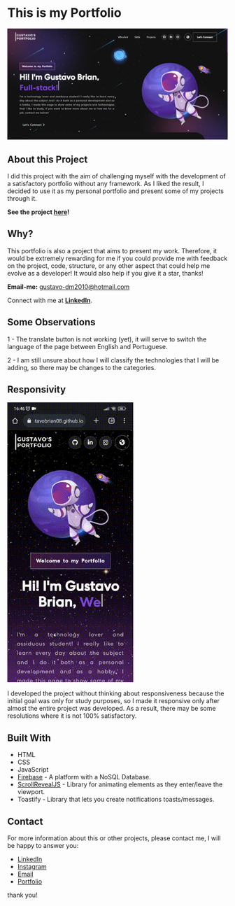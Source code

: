 

# This is my Portfolio

![Preview Screens](https://github.com/GustavoBrian08/gustavobrian08.github.io/blob/main/img/github/pc-1.png)

## About this Project

I did this project with the aim of challenging myself with the development of a satisfactory portfolio without any framework. As I liked the result, I decided to use it as my personal portfolio and present some of my projects through it.

**See the project [here](https://gustavobrian08.github.io)!**

## Why?

This portfolio is also a project that aims to present my work. Therefore, it would be extremely rewarding for me if you could provide me with feedback on the project, code, structure, or any other aspect that could help me evolve as a developer! It would also help if you give it a star, thanks!

**Email-me:** gustavo-dm2010@hotmail.com

Connect with me at **[LinkedIn](https://www.linkedin.com/in/gustavo-brian08/)**.

## Some Observations

1 - The translate button is not working (yet), it will serve to switch the language of the page between English and Portuguese.

2 - I am still unsure about how I will classify the technologies that I will be adding, so there may be changes to the categories.

## Responsivity

![](https://github.com/GustavoBrian08/gustavobrian08.github.io/blob/main/img/github/mob-details.gif)

I developed the project without thinking about responsiveness because the initial goal was only for study purposes, so I made it responsive only after almost the entire project was developed. As a result, there may be some resolutions where it is not 100% satisfactory. 

## Built With

- HTML
- CSS
- JavaScript
- [Firebase](https://firebase.google.com/) - A platform with a NoSQL Database.
- [ScrollRevealJS](https://scrollrevealjs.org) - Library for animating elements as they enter/leave the viewport.
- Toastify - Library that lets you create notifications toasts/messages.

## Contact 

For more information about this or other projects, please contact me, I will be happy to answer you:

 - [LinkedIn](https://www.linkedin.com/in/gustavo-brian08/)
 - [Instagram](https://www.instagram.com/gustavo_brian_/)
 - [Email](gustavo-dm2010@hotmail.com)
 - [Portfolio](https://gustavobrian08.github.io)
 
 thank you!
